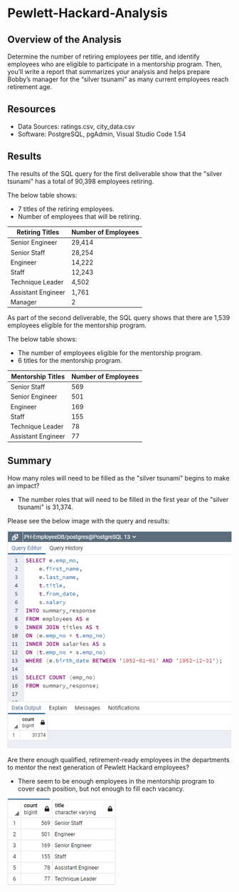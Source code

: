 # Pewlett-Hackard-Analysis

## Overview of the Analysis
Determine the number of retiring employees per title, and identify employees who are eligible to participate in a mentorship program. Then, you’ll write a report that summarizes your analysis and helps prepare Bobby’s manager for the “silver tsunami” as many current employees reach retirement age.
## Resources
- Data Sources: ratings.csv, city_data.csv
- Software: PostgreSQL, pgAdmin, Visual Studio Code 1.54

## Results
The results of the SQL query for the first deliverable show that the "silver tsunami" has a total of 90,398 employees retiring. 

The below table shows:
- 7 titles of the retiring employees. 
- Number of employees that will be retiring. 

Retiring Titles | Number of Employees
------------ | -------------
Senior Engineer  | 29,414 
Senior Staff  | 28,254
Engineer  | 14,222
Staff  | 12,243
Technique Leader  | 4,502
Assistant Engineer  | 1,761
Manager  | 2

As part of the second deliverable, the SQL query shows that there are 1,539 employees eligible for the mentorship program. 

The below table shows:

- The number of employees eligible for the mentorship program.
- 6 titles for the mentorship program.

Mentorship Titles | Number of Employees
------------ | -------------
Senior Staff  | 569
Senior Engineer  | 501
Engineer  | 169
Staff  | 155
Technique Leader  | 78
Assistant Engineer  | 77

## Summary

How many roles will need to be filled as the "silver tsunami" begins to make an impact? 

- The number roles that will need to be filled in the first year of the "silver tsunami" is 31,374. 

Please see the below image with the query and results:

![summary_response.png](https://github.com/DanielGandia/Pewlett-Hackard-Analysis/blob/main/Resources/summary_response.png)

Are there enough qualified, retirement-ready employees in the departments to mentor the next generation of Pewlett Hackard employees?

- There seem to be enough employees in the mentorship program to cover each position, but not enough to fill each vacancy.

![mentorship_titles.png](https://github.com/DanielGandia/Pewlett-Hackard-Analysis/blob/main/Resources/mentoship_titles.png)